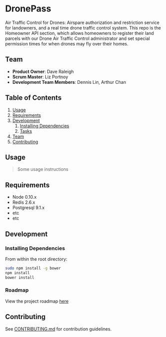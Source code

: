 # DronePass

Air Traffic Control for Drones: Airspare authorization and restriction service for landowners, and a real time drone traffic control system. This repo is the Homeowner API section, which allows homeowners to register their land parcels with our Drone Air Traffic Control administrator and set special permission times for when drones may fly over their homes.

## Team

  - __Product Owner__: Dave Raleigh
  - __Scrum Master__: Liz Portnoy
  - __Development Team Members__: Dennis Lin, Arthur Chan

## Table of Contents

1. [Usage](#Usage)
1. [Requirements](#requirements)
1. [Development](#development)
    1. [Installing Dependencies](#installing-dependencies)
    1. [Tasks](#tasks)
1. [Team](#team)
1. [Contributing](#contributing)

## Usage

> Some usage instructions

## Requirements

- Node 0.10.x
- Redis 2.6.x
- Postgresql 9.1.x
- etc
- etc

## Development

### Installing Dependencies

From within the root directory:

```sh
sudo npm install -g bower
npm install
bower install
```

### Roadmap

View the project roadmap [here](LINK_TO_PROJECT_ISSUES)


## Contributing

See [CONTRIBUTING.md](CONTRIBUTING.md) for contribution guidelines.
